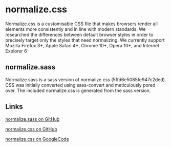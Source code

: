 normalize.css
=============

Normalize.css is a customisable CSS file that makes browsers render all elements more consistently and in line with modern standards. We researched the differences between default browser styles in order to precisely target only the styles that need normalizing.  We currently support Mozilla Firefox 3+, Apple Safari 4+, Chrome 10+, Opera 10+, and Internet Explorer 6

normalize.sass
--------------

Normalize.sass is a sass version of normalize.css (5ffd6e5085fe947c2ded). CSS was initially converted using sass-convert and meticulously pored over. The included normalize.css is generated from the sass version.

Links
------------

[normalize.sass on GitHub](https://github.com/shkm/normalize.sass)

[normalize.css on GitHub](https://github.com/jonathantneal/normalize.css)

[normalize.css on GoogleCode](https://normalize-css.googlecode.com/)